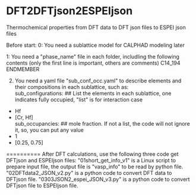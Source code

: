 # DFT2DFTjson2ESPEIjson
Thermochemical properties from DFT data to DFT json files to ESPEI json files

Before start: 
0: You need a sublattice model for CALPHAD modeling later 

1: You need a "phase_name" file in each folder, includling the following contents (only the first line is important, others are comments)
C14_194
ENDMEMBER

2. You need a yaml file "sub_conf_occ.yaml" to describe elements and their compositions in each sublattice, such as:  
sub_configurations: ## List the elements in each sublattice, one indicates fully occupied, "list" is for interaction case 
  - Hf
  - [Cr, Hf]  
sub_occupancies:    ## mole fraction. If not a list, the code will not ignore it, so, you can put any value
  - 1
  - [0.25, 0.75]

==========
After DFT calculations, use the following three code get DFTjson and ESPEIjson files:
"01short_get_info_v1" is a Linux script to prepare input file, the output file is "vasp_info" to be read by python file.
"02DFTdata2_JSON_v2.py" is a python code to convert DFT data to DFTjson file. 
"0303JSON2_espei_JSON_v3.py" is a python code to convert DFTjson file to ESPEIjson file.

